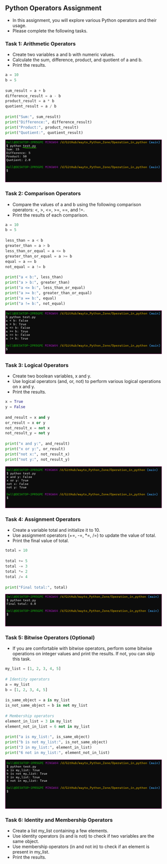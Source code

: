 Python Operators Assignment
------------------------------

* In this assignment, you will explore various Python operators and their usage. 
* Please complete the following tasks.

### Task 1: Arithmetic Operators
* Create two variables a and b with numeric values.
* Calculate the sum, difference, product, and quotient of a and b.
* Print the results.
```py
a = 10
b = 5

sum_result = a + b
difference_result = a - b
product_result = a * b
quotient_result = a / b

print("Sum:", sum_result)
print("Difference:", difference_result)
print("Product:", product_result)
print("Quotient:", quotient_result)
```
![Preview](Images/python1.png)

### Task 2: Comparison Operators
* Compare the values of a and b using the following comparison operators: <, >, <=, >=, ==, and !=.
* Print the results of each comparison.
```py
a = 10
b = 5

less_than = a < b
greater_than = a > b
less_than_or_equal = a <= b
greater_than_or_equal = a >= b
equal = a == b
not_equal = a != b

print("a < b:", less_than)
print("a > b:", greater_than)
print("a <= b:", less_than_or_equal)
print("a >= b:", greater_than_or_equal)
print("a == b:", equal)
print("a != b:", not_equal)
```
![Preview](Images/python2.png)

### Task 3: Logical Operators
* Create two boolean variables, x and y.
* Use logical operators (and, or, not) to perform various logical operations on x and y.
* Print the results.
```py
x = True
y = False

and_result = x and y
or_result = x or y
not_result_x = not x
not_result_y = not y

print("x and y:", and_result)
print("x or y:", or_result)
print("not x:", not_result_x)
print("not y:", not_result_y)
```
![Preview](Images/python3.png)

### Task 4: Assignment Operators
* Create a variable total and initialize it to 10.
* Use assignment operators (+=, -=, *=, /=) to update the value of total.
* Print the final value of total.
```py
total = 10

total += 5
total -= 3
total *= 2
total /= 4

print("Final total:", total)
```
![Preview](Images/python4.png)

### Task 5: Bitwise Operators (Optional)
* If you are comfortable with bitwise operators, perform some bitwise operations on integer values and print the results. If not, you can skip this task.
```py
my_list = [1, 2, 3, 4, 5]

# Identity operators
a = my_list
b = [1, 2, 3, 4, 5]

is_same_object = a is my_list
is_not_same_object = b is not my_list

# Membership operators
element_in_list = 3 in my_list
element_not_in_list = 6 not in my_list

print("a is my_list:", is_same_object)
print("b is not my_list:", is_not_same_object)
print("3 in my_list:", element_in_list)
print("6 not in my_list:", element_not_in_list)
```
![Preview](Images/python5.png)

### Task 6: Identity and Membership Operators
* Create a list my_list containing a few elements.
* Use identity operators (is and is not) to check if two variables are the same object.
* Use membership operators (in and not in) to check if an element is present in my_list.
* Print the results.